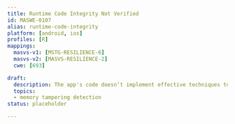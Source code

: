 ```yaml
---
title: Runtime Code Integrity Not Verified
id: MASWE-0107
alias: runtime-code-integrity
platform: [android, ios]
profiles: [R]
mappings:
  masvs-v1: [MSTG-RESILIENCE-6]
  masvs-v2: [MASVS-RESILIENCE-2]
  cwe: [693]

draft:
  description: The app's code doesn’t implement effective techniques to verify the integrity of its own code at runtime (CWE-693).
  topics: 
  - memory tampering detection
status: placeholder

---
```

